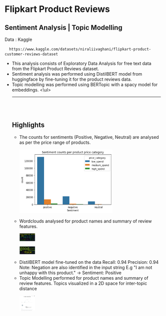 # Flipkart Product Reviews

## Sentiment Analysis | Topic Modelling 

Data : Kaggle

      https://www.kaggle.com/datasets/niraliivaghani/flipkart-product-customer-reviews-dataset
      
      
<ul>
<li>This analysis consists of Exploratory Data Analysis for free text data from the Flipkart Product Reviews dataset. 
<li>Sentiment analysis was performed using DistilBERT model from huggingface by fine-tuning it for the product reviews data. 
<li>Topic modelling was performed using BERTopic with a spacy model for embeddings. 
<\ul>


------------------------------------------------------------------------------
<br>
<br>

## Highlights

<ul>
<li> The counts for sentiments (Positive, Negative, Neutral) are analysed as per the price range of products. 

<img
  src="plots_figures/sentiment counts.png"
  alt="Sentiment Counts"
  title="Sentiment Counts"
  style="display: inline-block; margin: 0 auto; max-width: 300px">
      
<li> Wordclouds analysed for product names and summary of review features.

      
<img
  src="plots_figures/product name wordcloud.png"
  alt="Product Name Wordcloud"
  title="Product Name Wordcloud"
  style="display: inline-block; margin: 0 auto; max-width: 50px">
      
<img
  src="plots_figures/summary wordcloud.png"
  alt="Summary Wordcloud"
  title="Summary Name Wordcloud"
  style="display: inline-block; margin: 0 auto; max-width: 50px">
      
      
      
<li> DistilBERT model fine-tuned on the data
     Recall: 0.94 Precision: 0.94
     Note: Negation are also identified in the input string
     E.g "I am not unhappy with this product." -> Sentiment: Positive 
     
<li> Topic Modelling performed for product names and summary of review features. Topics visualized in a 2D space for inter-topic distance

<img
  src="plots_figures/product_name_topic_modelling.png"
  alt="Product Name Topic Modelling"
  title="Product Name Topic Modelling"
  style="display: inline-block; margin: 0 auto; max-width: 50px">

